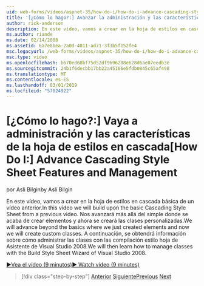 ```yaml
---
uid: web-forms/videos/aspnet-35/how-do-i/how-do-i-advance-cascading-style-sheet-features-and-management
title: '[¿Cómo lo hago?:] Avanzar la administración y las características de la hoja de estilos en cascada | Microsoft Docs'
author: rick-anderson
description: En este vídeo, vamos a crear en la hoja de estilos en cascada básica de un vídeo anterior. Nos avanzará más allá del simple que acabamos de crear elementos y...
ms.author: riande
ms.date: 02/14/2008
ms.assetid: 6a7e8bea-2a0d-4011-ad71-3f3b5f152fe4
msc.legacyurl: /web-forms/videos/aspnet-35/how-do-i/how-do-i-advance-cascading-style-sheet-features-and-management
msc.type: video
ms.openlocfilehash: b670ed68bf75d52df9696288e628d6ae07eedb3e
ms.sourcegitcommit: 24b1f6decbb17bb22a45166e5fdb0845c65af498
ms.translationtype: MT
ms.contentlocale: es-ES
ms.lasthandoff: 03/01/2019
ms.locfileid: "57024922"
---
```

<a name="how-do-i-advance-cascading-style-sheet-features-and-management"></a><span data-ttu-id="0e258-104">[¿Cómo lo hago?:] Vaya a administración y las características de la hoja de estilos en cascada</span><span class="sxs-lookup"><span data-stu-id="0e258-104">[How Do I:] Advance Cascading Style Sheet Features and Management</span></span>
====================
<span data-ttu-id="0e258-105">por Asli Bilgin</span><span class="sxs-lookup"><span data-stu-id="0e258-105">by Asli Bilgin</span></span>

<span data-ttu-id="0e258-106">En este vídeo, vamos a crear en la hoja de estilos en cascada básica de un vídeo anterior.</span><span class="sxs-lookup"><span data-stu-id="0e258-106">In this video we will build upon the basic Cascading Style Sheet from a previous video.</span></span> <span data-ttu-id="0e258-107">Nos avanzará más allá del simple donde se acaba de crear elementos y ahora se creará las clases personalizadas.</span><span class="sxs-lookup"><span data-stu-id="0e258-107">We will advance beyond the basics where we just created elements and now we will create custom classes.</span></span> <span data-ttu-id="0e258-108">A continuación, se obtendrá información sobre cómo administrar las clases con las compilación estilo hoja de Asistente de Visual Studio 2008.</span><span class="sxs-lookup"><span data-stu-id="0e258-108">We will then learn how to manage classes with the Build Style Sheet Wizard of Visual Studio 2008.</span></span>

[<span data-ttu-id="0e258-109">&#9654;Vea el vídeo (9 minutos)</span><span class="sxs-lookup"><span data-stu-id="0e258-109">&#9654; Watch video (9 minutes)</span></span>](https://channel9.msdn.com/Blogs/ASP-NET-Site-Videos/how-do-i-advance-cascading-style-sheet-features-and-management)

> [!div class="step-by-step"]
> <span data-ttu-id="0e258-110">[Anterior](how-do-i-adding-elements-to-a-css-file-and-create-new-css-on-the-fly.md)
> [Siguiente](how-do-i-converting-a-net-20-windows-forms-application-to-net-35.md)</span><span class="sxs-lookup"><span data-stu-id="0e258-110">[Previous](how-do-i-adding-elements-to-a-css-file-and-create-new-css-on-the-fly.md)
[Next](how-do-i-converting-a-net-20-windows-forms-application-to-net-35.md)</span></span>
